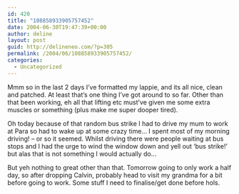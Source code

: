 ```yaml
---
id: 420
title: "108858933905757452"
date: 2004-06-30T19:47:39+00:00
author: deline
layout: post
guid: http://delineneo.com/?p=305
permalink: /2004/06/108858933905757452/
categories:
  - Uncategorized
---
```

Mmm so in the last 2 days I&#8217;ve formatted my lappie, and its all nice, clean and patched. At least that&#8217;s one thing I&#8217;ve got around to so far. Other than that been working, eh all that lifting etc must&#8217;ve given me some extra muscles or something (plus make me super dooper tired).

Oh today because of that random bus strike I had to drive my mum to work at Para so had to wake up at some crazy time&#8230; I spent most of my morning driving! &#8211; or so it seemed. Whilst driving there were people waiting at bus stops and I had the urge to wind the window down and yell out &#8216;bus strike!&#8217; but alas that is not something I would actually do&#8230;

But yeh nothing to great other than that. Tomorrow going to only work a half day, so after dropping Calvin, probably head to visit my grandma for a bit before going to work. Some stuff I need to finalise/get done before hols.